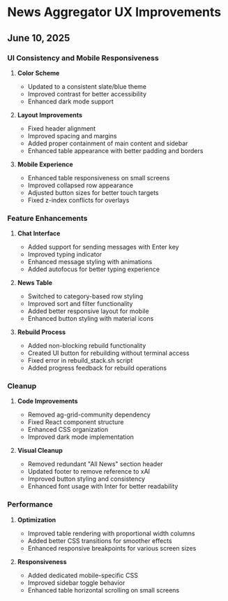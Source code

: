 # News Aggregator UX Improvements

## June 10, 2025

### UI Consistency and Mobile Responsiveness

1. **Color Scheme**
   - Updated to a consistent slate/blue theme
   - Improved contrast for better accessibility
   - Enhanced dark mode support

2. **Layout Improvements**
   - Fixed header alignment
   - Improved spacing and margins
   - Added proper containment of main content and sidebar
   - Enhanced table appearance with better padding and borders

3. **Mobile Experience**
   - Enhanced table responsiveness on small screens
   - Improved collapsed row appearance
   - Adjusted button sizes for better touch targets
   - Fixed z-index conflicts for overlays

### Feature Enhancements

1. **Chat Interface**
   - Added support for sending messages with Enter key
   - Improved typing indicator
   - Enhanced message styling with animations
   - Added autofocus for better typing experience

2. **News Table**
   - Switched to category-based row styling
   - Improved sort and filter functionality
   - Added better responsive layout for mobile
   - Enhanced button styling with material icons

3. **Rebuild Process**
   - Added non-blocking rebuild functionality
   - Created UI button for rebuilding without terminal access
   - Fixed error in rebuild_stack.sh script
   - Added progress feedback for rebuild operations

### Cleanup

1. **Code Improvements**
   - Removed ag-grid-community dependency
   - Fixed React component structure
   - Enhanced CSS organization
   - Improved dark mode implementation

2. **Visual Cleanup**
   - Removed redundant "All News" section header
   - Updated footer to remove reference to xAI
   - Improved button styling and consistency
   - Enhanced font usage with Inter for better readability

### Performance

1. **Optimization**
   - Improved table rendering with proportional width columns
   - Added better CSS transitions for smoother effects
   - Enhanced responsive breakpoints for various screen sizes

2. **Responsiveness**
   - Added dedicated mobile-specific CSS
   - Improved sidebar toggle behavior
   - Enhanced table horizontal scrolling on small screens